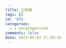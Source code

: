 ```yaml
---
title: 公告板
tags: []
id: '855'
categories:
  - - uncategorized
comments: false
date: 2023-05-07 21:29:29
---
```

